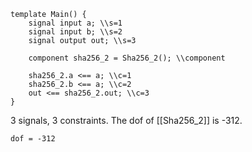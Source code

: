 ```
template Main() {
    signal input a; \\s=1
    signal input b; \\s=2
    signal output out; \\s=3

    component sha256_2 = Sha256_2(); \\component

    sha256_2.a <== a; \\c=1
    sha256_2.b <== a; \\c=2
    out <== sha256_2.out; \\c=3
}
```
3 signals, 3 constraints. The dof of [[Sha256_2]] is -312.

`dof = -312`